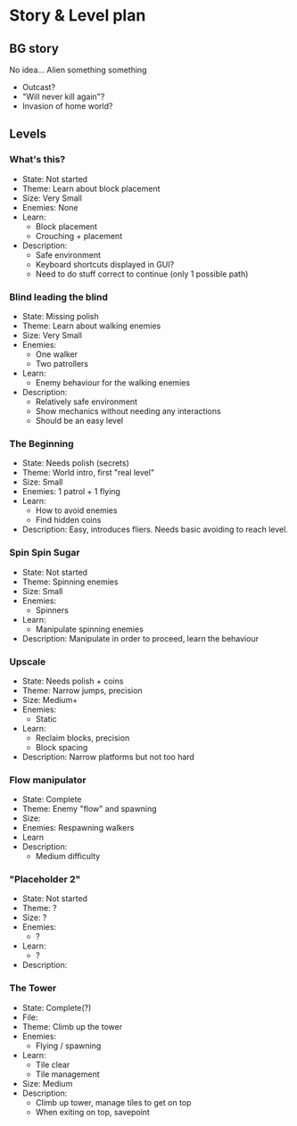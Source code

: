 # Story & Level plan

## BG story
No idea... Alien something something
- Outcast?
- "Will never kill again"?
- Invasion of home world?

## Levels

### What's this?
* State: Not started
* Theme: Learn about block placement
* Size: Very Small
* Enemies: None
* Learn: 
	- Block placement
	- Crouching + placement
* Description:
	- Safe environment
	- Keyboard shortcuts displayed in GUI?
	- Need to do stuff correct to continue (only 1 possible path)

### Blind leading the blind
* State: Missing polish
* Theme: Learn about walking enemies
* Size: Very Small
* Enemies:
	- One walker
	- Two patrollers
* Learn:
	- Enemy behaviour for the walking enemies
* Description:
	- Relatively safe environment
	- Show mechanics without needing any interactions
	- Should be an easy level

### The Beginning
* State: Needs polish (secrets)
* Theme: World intro, first "real level"
* Size: Small
* Enemies: 1 patrol + 1 flying
* Learn:
	- How to avoid enemies
	- Find hidden coins
* Description: Easy, introduces fliers. Needs basic avoiding to reach level.

### Spin Spin Sugar
* State: Not started
* Theme: Spinning enemies
* Size: Small
* Enemies:
	- Spinners
* Learn:
	- Manipulate spinning enemies
* Description: Manipulate in order to proceed, learn the behaviour

### Upscale
* State: Needs polish + coins
* Theme: Narrow jumps, precision
* Size: Medium+
* Enemies:
	- Static
* Learn:
	- Reclaim blocks, precision
	- Block spacing
* Description: Narrow platforms but not too hard

### Flow manipulator
* State: Complete
* Theme: Enemy "flow" and spawning
* Size: 
* Enemies: Respawning walkers
* Learn
* Description:
	- Medium difficulty

### "Placeholder 2"
* State: Not started
* Theme: ?
* Size: ?
* Enemies:
	- ?
* Learn:
	- ?
* Description:

### The Tower
* State: Complete(?)
* File: 
* Theme: Climb up the tower
* Enemies:
	* Flying / spawning
* Learn:
	- Tile clear
	- Tile management
* Size: Medium
* Description:
	* Climb up tower, manage tiles to get on top
	* When exiting on top, savepoint